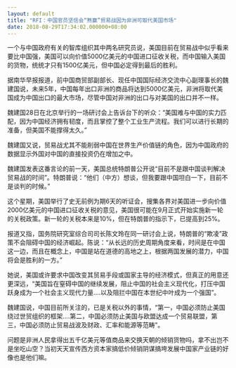 ```yaml
---
layout: default
title: "RFI：中国官员坚信会“熬赢”贸易战因为非洲可取代美国市场"
date: 2018-08-29T17:34:02.000000+08:00
---
```


一个与中国政府有关的智库组织其中两名研究员说，美国目前在贸易战中似乎看来要比中国强，美国可以向价值5000亿美元的中国进口征收关税，而中国输入美国的货物，统统才只有1500亿美元，但中国必定得到最后的胜利。

据南华早报报道，前中国商贸部副部长、现任中国国际经济交流中心副理事长的魏建国说，未来5年，中国每年出口非洲的商品将达到5000亿美元，非洲将取代美国成为中国出口的最大市场，尽管中国对非洲的出口与对美国的出口并不一样。

魏建国28日在北京举行的一场研讨会上告诉台下的听众：“美国难与中国的实力匹配，因为中国经济拥有韧度，而且掌控了整个工业生产流程。我们可以进行长期的准备，但美国不能撑得太久。”

魏建国又说，贸易战尤其不能削弱中国在世界生产价值链的角色，因为中国政府的数据显示外国对中国的直接投资仍在增加之中。

魏建国发表这番言论的前一天，美国总统特朗普公开说“目前不是跟中国谈判解决贸易战的时间”。特朗普说：“他们（中方）想谈，但我要跟中国坦白一下，目前不是谈判的时候。”

这个星期，美国举行了史无前例为期6天的听证会，搜集各界对美国进一步向价值2000亿美元的中国进口征收关税的意见，美国很可能在9月正式开始实施新一轮的关税政策。新一轮的关税本来是10%，但在特朗普的指示下，已提高到25%。

报道又指，国务院研究室综合司司长陈文玲在同一研讨会上说，特朗普的“欺凌”政策不会阻碍中国的经济崛起。陈说：“从长远的历史周期角度来看，时间是在中国这一边，而且在概念上，中国是站在道德的高地之上，根据两国发展的潜力，中国将会是胜利的一方。”

她说，美国或许要求中国改变其贸易手段或国家主导的经济模式，但真正的用意还更深远，“美国旨在窒碍中国的继续发展，阻止中国的社会主义现代化，打压中国跃身成为一个社会主义现代力量….以及阻拦中国在本世纪中叶成为一个强国”。

魏建国说，中国目前所关注的，已是关税以外的事情，“第一，中国必须防止美国绕过世贸组织的框架….第二，中国必须防止美国与欧盟达成一个贸易联盟，第三，中国必须防止贸易战波及财政、汇率和能源等范畴”。

问题是非洲人民拿得出五千亿美元等值商品来交换天朝的倾销货物吗，拿不出岂不是坐吃山空？当初天天宣传西方资本家搞低价倾销阴谋搞垮发展中国家产业链的好像也是他们嘛。

